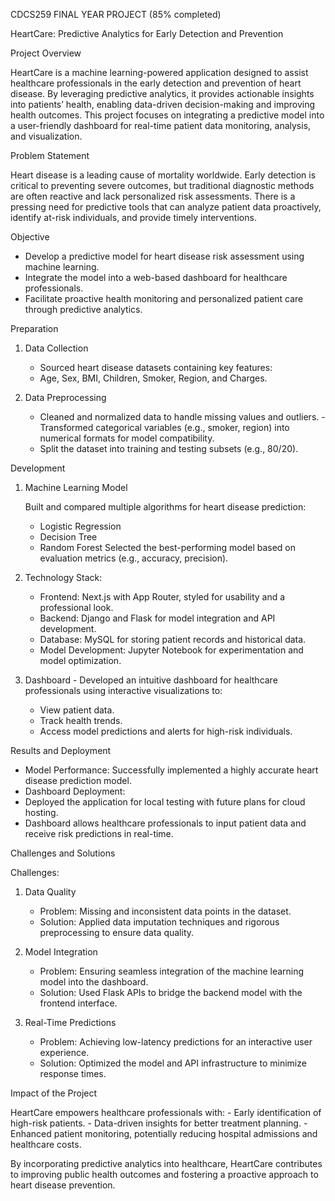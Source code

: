 CDCS259 FINAL YEAR PROJECT (85% completed)

HeartCare: Predictive Analytics for Early Detection and Prevention

Project Overview

HeartCare is a machine learning-powered application designed to assist healthcare professionals in the early detection and prevention of heart disease. By leveraging predictive analytics, it provides actionable insights into patients’ health, enabling data-driven decision-making and improving health outcomes. This project focuses on integrating a predictive model into a user-friendly dashboard for real-time patient data monitoring, analysis, and visualization.


Problem Statement

Heart disease is a leading cause of mortality worldwide. Early detection is critical to preventing severe outcomes, but traditional diagnostic methods are often reactive and lack personalized risk assessments. There is a pressing need for predictive tools that can analyze patient data proactively, identify at-risk individuals, and provide timely interventions.


Objective

- Develop a predictive model for heart disease risk assessment using machine learning.
- Integrate the model into a web-based dashboard for healthcare professionals.
- Facilitate proactive health monitoring and personalized patient care through predictive analytics.


Preparation

1. Data Collection
   - Sourced heart disease datasets containing key features:
   - Age, Sex, BMI, Children, Smoker, Region, and Charges.
	
2. Data Preprocessing
   - Cleaned and normalized data to handle missing values and outliers.
   -Transformed categorical variables (e.g., smoker, region) into numerical formats for model compatibility.
   - Split the dataset into training and testing subsets (e.g., 80/20).
  
Development

1. Machine Learning Model

   Built and compared multiple algorithms for heart disease prediction:
    - Logistic Regression
    - Decision Tree
    - Random Forest
      Selected the best-performing model based on evaluation metrics (e.g., accuracy, precision).

2.	Technology Stack:
   
	- Frontend: Next.js with App Router, styled for usability and a professional look.
	- Backend: Django and Flask for model integration and API development.
	- Database: MySQL for storing patient records and historical data.
	- Model Development: Jupyter Notebook for experimentation and model optimization.

3.	Dashboard
        - Developed an intuitive dashboard for healthcare professionals using interactive visualizations to:
	- View patient data.
	- Track health trends.
	- Access model predictions and alerts for high-risk individuals.


Results and Deployment

- Model Performance: Successfully implemented a highly accurate heart disease prediction model.
- Dashboard Deployment:
- Deployed the application for local testing with future plans for cloud hosting.
- Dashboard allows healthcare professionals to input patient data and receive risk predictions in real-time.


Challenges and Solutions

Challenges:

1. Data Quality
   - Problem: Missing and inconsistent data points in the dataset.
   - Solution: Applied data imputation techniques and rigorous preprocessing to ensure data quality.
	
2. Model Integration
   - Problem: Ensuring seamless integration of the machine learning model into the dashboard.
   - Solution: Used Flask APIs to bridge the backend model with the frontend interface.
     
3. Real-Time Predictions
   - Problem: Achieving low-latency predictions for an interactive user experience.
   -  Solution: Optimized the model and API infrastructure to minimize response times.
  
Impact of the Project

HeartCare empowers healthcare professionals with:
	- Early identification of high-risk patients.
	- Data-driven insights for better treatment planning.
	- Enhanced patient monitoring, potentially reducing hospital admissions and healthcare costs.

By incorporating predictive analytics into healthcare, HeartCare contributes to improving public health outcomes and fostering a proactive approach to heart disease prevention.

